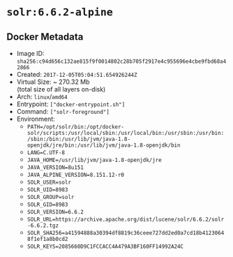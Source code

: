 # `solr:6.6.2-alpine`

## Docker Metadata

- Image ID: `sha256:c94d656c132ae815f9f0014802c28b705f2917e4c955696e4cbe9fbd68a42866`
- Created: `2017-12-05T05:04:51.654926244Z`
- Virtual Size: ~ 270.32 Mb  
  (total size of all layers on-disk)
- Arch: `linux`/`amd64`
- Entrypoint: `["docker-entrypoint.sh"]`
- Command: `["solr-foreground"]`
- Environment:
  - `PATH=/opt/solr/bin:/opt/docker-solr/scripts:/usr/local/sbin:/usr/local/bin:/usr/sbin:/usr/bin:/sbin:/bin:/usr/lib/jvm/java-1.8-openjdk/jre/bin:/usr/lib/jvm/java-1.8-openjdk/bin`
  - `LANG=C.UTF-8`
  - `JAVA_HOME=/usr/lib/jvm/java-1.8-openjdk/jre`
  - `JAVA_VERSION=8u151`
  - `JAVA_ALPINE_VERSION=8.151.12-r0`
  - `SOLR_USER=solr`
  - `SOLR_UID=8983`
  - `SOLR_GROUP=solr`
  - `SOLR_GID=8983`
  - `SOLR_VERSION=6.6.2`
  - `SOLR_URL=https://archive.apache.org/dist/lucene/solr/6.6.2/solr-6.6.2.tgz`
  - `SOLR_SHA256=a41594888a30394df8819c36ceee727dd2ed0a7cd18b41230648f1ef1a8b0cd2`
  - `SOLR_KEYS=2085660D9C1FCCACC4A479A3BF160FF14992A24C`
